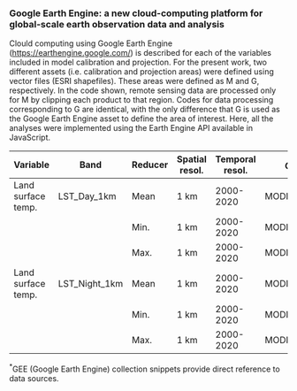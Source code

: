 ### Google Earth Engine: a new cloud-computing platform for global-scale earth observation data and analysis  

Clould computing using Google Earth Engine (https://earthengine.google.com/) is described for each of the variables included in model calibration and projection.
For the present work, two different assets (i.e. calibration and projection areas) were defined using vector files (ESRI shapefiles). These areas were defined as M and G, respectively. In the code shown, remote sensing data are processed only for M by clipping each product to  that region. Codes for data processing corresponding to G are identical, with the only difference that G is used as the Google Earth Engine asset to define the area of interest.
Here, all the analyses were implemented using the Earth Engine API available in JavaScript. 

| Variable          | Band          | Reducer | Spatial resol.| Temporal resol. |GEE snippet<sup>*</sup> |   
|-------------------|-------------  |---------| -------       | --------------- | ---------------------- |
| Land surface temp.| LST_Day_1km   | Mean    | 1 km          | 2000-2020       |MODIS/006/MOD11A1       |
|                   |               | Min.    | 1 km          | 2000-2020       |MODIS/006/MOD11A1       |
|                   |               | Max.    | 1 km          | 2000-2020       |MODIS/006/MOD11A1       |
| Land surface temp.| LST_Night_1km | Mean    | 1 km          | 2000-2020       |MODIS/006/MOD11A1       |
|                   |               | Min.    | 1 km          | 2000-2020       |MODIS/006/MOD11A1       |
|                   |               | Max.    | 1 km          | 2000-2020       |MODIS/006/MOD11A1       |



<sup>*</sup>GEE (Google Earth Engine) collection snippets provide direct reference to data sources.  
